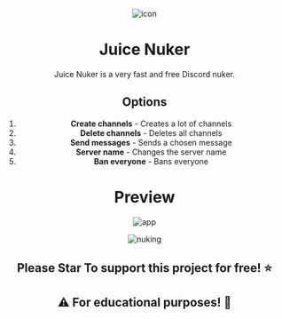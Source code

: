 <div align="center">





![icon](https://github.com/xyz1337top/JuiceNuker/assets/172919286/1a12637e-8c2a-4da3-b9c6-c2bac0b024a7)


# Juice Nuker
Juice Nuker is a very fast and free Discord nuker.

## Options
1. **Create channels** - Creates a lot of channels
2. **Delete channels** - Deletes all channels
3. **Send messages** - Sends a chosen message
4. **Server name** - Changes the server name
5. **Ban everyone** - Bans everyone

# Preview

![app](https://github.com/xyz1337top/JuiceNuker/assets/172919286/2cbe911f-73a7-4517-bbb6-cc3a4b6337f6)

![nuking](https://github.com/xyz1337top/JuiceNuker/assets/172919286/b8be9321-cbfc-459a-bb8a-906e869aae57)

## **Please Star To support this project for free! ⭐**

 ## **⚠️ For educational purposes! 📖**

</div>
